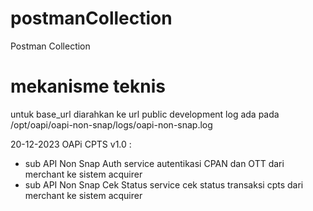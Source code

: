 # postmanCollection
Postman Collection

# mekanisme teknis
untuk base_url diarahkan ke url public development
log ada pada /opt/oapi/oapi-non-snap/logs/oapi-non-snap.log

20-12-2023 OAPi CPTS v1.0 :
- sub API Non Snap Auth
service autentikasi CPAN dan OTT dari merchant ke sistem acquirer
- sub API Non Snap Cek Status
service cek status transaksi cpts dari merchant ke sistem acquirer
